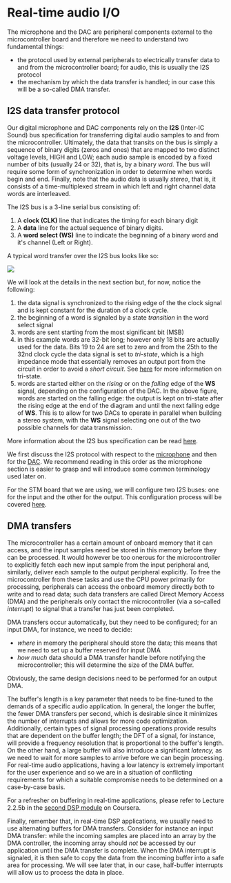 # Real-time audio I/O

The microphone and the DAC are peripheral components external to the microcontroller board and therefore we need to understand two fundamental things:

* the protocol used by external peripherals to electrically transfer data to and from the microcontroller board; for audio, this is usually the I2S protocol
* the mechanism by which the data transfer is handled; in our case this will be a so-called DMA transfer.

## I2S data transfer protocol

Our digital microphone and DAC components rely on the **I2S** \(Inter-IC Sound\) bus specification for transferring digital audio samples to and from the microcontroller. Ultimately, the data that transits on the bus is simply a sequence of binary digits \(zeros and ones\) that are mapped to two distinct voltage levels, HIGH and LOW; each audio sample is encoded by a fixed number of bits \(usually 24 or 32\), that is, by a binary _word_. The bus will require some form of synchronization in order to determine when words begin and end. Finally, note that the audio data is usually _stereo_, that is, it consists of a time-multiplexed stream in which left and right channel data words are interleaved.

The I2S bus is a 3-line serial bus consisting of:

1. A **clock \(CLK\)** line that indicates the timing for each binary digit
2. A **data** line for the actual sequence of binary digits.
3. A **word select \(WS\)** line to indicate the beginning of a binary word and it's channel \(Left or Right\).

A typical word transfer over the I2S bus looks like so:

![](../.gitbook/assets/word.png)

We will look at the details in the next section but, for now, notice the following:

1. the data signal is synchronized to the rising edge of the the clock signal and is kept constant for the duration of a clock cycle.
2. the beginning of a word is signaled by a state _transition_ in the word select signal   
3. words are sent starting from the most significant bit \(MSB\)
4. in this example words are 32-bit long; however only 18 bits are actually used for the data. Bits 19 to 24 are set to zero and from the 25th to the 32nd clock cycle the data signal is set to _tri-state_, which is a high impedance mode that essentially removes an output port from the circuit in order to avoid a _short circuit_. See [here](https://en.wikipedia.org/wiki/Three-state_logic) for more information on tri-state.
5. words are started either on the _rising_ or on the _falling_ edge of the **WS** signal, depending on the configuration of the DAC. In the above figure, words are started on the falling edge: the output is kept on tri-state after the rising edge at the end of the diagram and until the next falling edge of **WS**. This is to allow for two DACs to operate in parallel when building a stereo system, with the **WS** signal selecting one out of the two possible channels for data transmission.

More information about the I2S bus specification can be read [here](https://www.sparkfun.com/datasheets/BreakoutBoards/I2SBUS.pdf).

We first discuss the I2S protocol with respect to the [microphone](microphone.md) and then for the [DAC](dac.md). We recommend reading in this order as the microphone section is easier to grasp and will introduce some common terminology used later on.

For the STM board that we are using, we will configure two I2S buses: one for the input and the other for the output. This configuration process will be covered [here](passthrough/io_setup.md).

## DMA transfers

The microcontroller has a certain amount of onboard memory that it can access, and the input samples need be stored in this memory before they can be processed. It would however be too onerous for the microcontroller to explicitly fetch each new input sample from the input peripheral and, similarly, deliver each sample to the output peripheral explicitly. To free the microcontroller from these tasks and use the CPU power primarily for processing, peripherals can access the onboard memory directly both to write and to read data; such data transfers are called Direct Memory Access \(DMA\) and the peripherals only contact the microcontroller \(via a so-called _interrupt_\) to signal that a transfer has just been completed.

DMA transfers occur automatically, but they need to be configured; for an input DMA, for instance, we need to decide:

* _where_ in memory the peripheral should store the data; this means that we need to set up a buffer reserved for input DMA
* _how much_ data should a DMA transfer handle before notifying the microcontroller; this will determine the size of the DMA buffer.

Obviously, the same design decisions need to be performed for an output DMA.

The buffer's length is a key parameter that needs to be fine-tuned to the demands of a specific audio application. In general, the longer the buffer, the fewer DMA transfers per second, which is desirable since it minimizes the number of interrupts and allows for more code optimization. Additionally, certain types of signal processing operations provide results that are dependent on the buffer length; the DFT of a signal, for instance, will provide a frequency resolution that is proportional to the buffer's length. On the other hand, a large buffer will also introduce a significant _latency,_ as we need to wait for more samples to arrive before we can begin processing. For real-time audio applications, having a low latency is extremely important for the user experience and so we are in a situation of conflicting requirements for which a suitable compromise needs to be determined on a case-by-case basis.

For a refresher on buffering in real-time applications, please refer to Lecture 2.2.5b in the [second DSP module](https://www.coursera.org/learn/dsp2/) on Coursera.

Finally, remember that, in real-time DSP applications, we usually need to use alternating buffers for DMA transfers. Consider for instance an input DMA transfer: while the incoming samples are placed into an array by the DMA controller, the incoming array should _not_ be accessed by our application until the DMA transfer is complete. When the DMA interrupt is signaled, it is then safe to copy the data from the incoming buffer into a safe area for processing. We will see later that, in our case, half-buffer interrupts will allow us to process the data in place.

